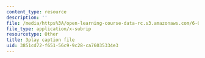 ```yaml
---
content_type: resource
description: ''
file: /media/https%3A/open-learning-course-data-rc.s3.amazonaws.com/6-00sc-introduction-to-computer-science-and-programming-spring-2011/3851cd72f65156c99c28ca76035334e3_WbWb0u8bJrU.vtt
file_type: application/x-subrip
resourcetype: Other
title: 3play caption file
uid: 3851cd72-f651-56c9-9c28-ca76035334e3
---
```

